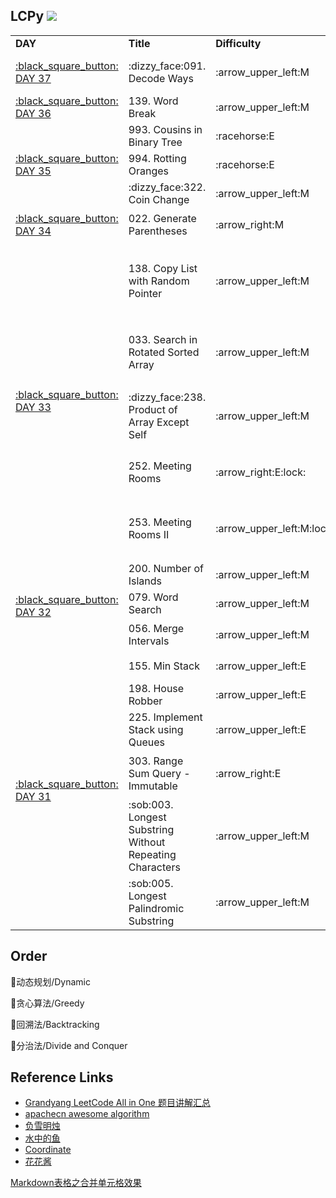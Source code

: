 
LCPy
![](https://img.shields.io/badge/Status-Pause-grey)
------


<table>
<tr>
    <td><b>DAY</b></td>
    <td><b>Title</b></td>
    <td><b>Difficulty</b></td>
    <td><b>Resolution</b></td>
    <td><b>Topics</b></td>
</tr>

<tr>
    <td rowspan="1"> <a href="https://github.com/Vida42/Leetcode/issues/40"> :black_square_button: DAY 37 </a> </td>
    <td>:dizzy_face:091. Decode Ways</td>
    <td>:arrow_upper_left:M</td>
    <td><a href="https://github.com/Vida42/Leetcode/blob/master/Warehouse/091._Decode_Ways.md">f(i) depends on f(i-1)&f(i-2)</a></td>
    <td>String & DP</td>
</tr>
<tr>
    <td rowspan="1"> <a href="https://github.com/Vida42/Leetcode/issues/39"> :black_square_button: DAY 36 </a> </td>
    <td>139. Word Break</td>
    <td>:arrow_upper_left:M</td>
    <td><a href="https://github.com/Vida42/Leetcode/blob/master/Warehouse/139._Word_Break.md">DP</a></td>
    <td>DP</td>
</tr>
<tr>
    <td rowspan="3"> <a href="https://github.com/Vida42/Leetcode/issues/38"> :black_square_button: DAY 35 </a> </td>
    <td>993. Cousins in Binary Tree</td>
    <td>:racehorse:E</td>
    <td><a href="https://github.com/Vida42/Leetcode/blob/master/Warehouse/993._Cousins_in_Binary_Tree.md">hash table</a></td>
    <td>Tree</td>
</tr>
<tr>
    <td>994. Rotting Oranges</td>
    <td>:racehorse:E</td>
    <td><a href="https://github.com/Vida42/Leetcode/blob/master/Warehouse/994._Rotting_Oranges.md">BFS</a></td>
    <td>BFS</td>
</tr>
<tr>
    <td>:dizzy_face:322. Coin Change</td>
    <td>:arrow_upper_left:M</td>
    <td><a href="https://github.com/Vida42/Leetcode/blob/master/Warehouse/322._Coin_Change.md">DP or backtracking</a></td>
    <td>DP</td>
</tr>
<tr>
    <td rowspan="1"> <a href="https://github.com/Vida42/Leetcode/issues/37"> :black_square_button: DAY 34 </a> </td>
    <td>022. Generate Parentheses</td>
    <td>:arrow_right:M</td>
    <td><a href="https://github.com/Vida42/Leetcode/blob/master/Warehouse/022._Generate_Parentheses.md">典型回溯练习题</a></td>
    <td>String & Backtracking</td>
</tr>
<tr>
    <td rowspan="5"> <a href="https://github.com/Vida42/Leetcode/issues/36"> :black_square_button: DAY 33 </a> </td>
    <td>138. Copy List with Random Pointer</td>
    <td>:arrow_upper_left:M</td>
    <td><a href="https://github.com/Vida42/Leetcode/blob/master/Warehouse/138._Copy_List_with_Random_Pointer.md">hash table保存random；1复制2过random3拆分</a></td>
    <td>Hash Table & Linked List</td>
</tr>
<tr>
    <td>033. Search in Rotated Sorted Array</td>
    <td>:arrow_upper_left:M</td>
    <td><a href="https://github.com/Vida42/Leetcode/blob/master/Warehouse/033._Search_in_Rotated_Sorted_Array.md">用切下的两半那半有序当作移动middle指针条件</a></td>
    <td>Array & Binary Search</td>
</tr>
<tr>
    <td>:dizzy_face:238. Product of Array Except Self</td>
    <td>:arrow_upper_left:M</td>
    <td><a href="https://github.com/Vida42/Leetcode/blob/master/Warehouse/238._Product_of_Array_Except_Self.md">先顺序得其左乘积，再逆序得其右乘积，再相乘</a></td>
    <td>Array</td>
</tr>
<tr>
    <td>252. Meeting Rooms</td>
    <td>:arrow_right:E:lock:</td>
    <td><a href="https://github.com/Vida42/Leetcode/blob/master/Warehouse/252._Meeting_Rooms.md">排序后判断每个的start与前一个的end</a></td>
    <td>Sort</td>
</tr>
<tr>
    <td>253. Meeting Rooms II</td>
    <td>:arrow_upper_left:M:lock:</td>
    <td><a href="https://github.com/Vida42/Leetcode/blob/master/Warehouse/253._Meeting_Rooms_II.md">最小堆保存当前最先结束会议，和新会议开始时间比较</a></td>
    <td>Sort</td>
</tr>
<tr>
    <td rowspan="3"> <a href="https://github.com/Vida42/Leetcode/issues/35"> :black_square_button: DAY 32 </a> </td>
    <td>200. Number of Islands</td>
    <td>:arrow_upper_left:M</td>
    <td><a href="https://github.com/Vida42/Leetcode/blob/master/Warehouse/200._Number_of_Islands.md">DFS or BFS</a></td>
    <td>BFS & DFS & Union Find</td>
</tr>
<tr>
    <td>079. Word Search</td>
    <td>:arrow_upper_left:M</td>
    <td><a href="https://github.com/Vida42/Leetcode/blob/master/Warehouse/079._Word_Search.md">dfs回溯</a></td>
    <td>Array & Backtracking</td>
</tr>
<tr>
    <td>056. Merge Intervals</td>
    <td>:arrow_upper_left:M</td>
    <td><a href="https://github.com/Vida42/Leetcode/blob/master/Warehouse/056._Merge_Intervals.md">排序后依次判断分情况处理</a></td>
    <td>Array & Sort</td>
</tr>
<tr>
    <td rowspan="6"> <a href="https://github.com/Vida42/Leetcode/issues/34"> :black_square_button: DAY 31 </a> </td>
    <td>155. Min Stack</td>
    <td>:arrow_upper_left:E</td>
    <td><a href="https://github.com/Vida42/Leetcode/blob/master/Warehouse/155._Min_Stack.md">用两个栈实现</a></td>
    <td>Stack & Design</td>
</tr>
<tr>
    <td>198. House Robber</td>
    <td>:arrow_upper_left:E</td>
    <td><a href="https://github.com/Vida42/Leetcode/blob/master/Warehouse/198._House_Robber.md">动态规划</a></td>
    <td>DP</td>
</tr>
<tr>
    <td>225. Implement Stack using Queues</td>
    <td>:arrow_upper_left:E</td>
    <td><a href="https://github.com/Vida42/Leetcode/blob/master/Warehouse/225._Implement_Stack_using_Queues.md">用列表就行</a></td>
    <td>Stack & Design</td>
</tr>
<tr>
    <td>303. Range Sum Query - Immutable</td>
    <td>:arrow_right:E</td>
    <td><a href="https://github.com/Vida42/Leetcode/blob/master/Warehouse/303._Range_Sum_Query_-_Immutable.md">前缀数组保存和，并没用到dp</a></td>
    <td>DP</td>
</tr>
<tr>
    <td>:sob:003. Longest Substring Without Repeating Characters</td>
    <td>:arrow_upper_left:M</td>
    <td><a href="https://github.com/Vida42/Leetcode/blob/master/Warehouse/003._Longest_Substring_Without_Repeating_Characters.md">hash table, slide window</a></td>
    <td>Hash Table & Two Pointers & String</td>
</tr>
<tr>
    <td>:sob:005. Longest Palindromic Substring</td>
    <td>:arrow_upper_left:M</td>
    <td><a href="https://github.com/Vida42/Leetcode/blob/master/Warehouse/005._Longest_Palindromic_Substring.md">Manacher</a></td>
    <td>String & DP</td>
</tr>

</table>



Order
------

:radio_button:动态规划/Dynamic

:radio_button:贪心算法/Greedy

:radio_button:回溯法/Backtracking

:radio_button:分治法/Divide and Conquer



Reference Links
------

* [Grandyang LeetCode All in One 题目讲解汇总](https://www.cnblogs.com/grandyang/p/4606334.html)
* [apachecn awesome algorithm](https://github.com/apachecn/awesome-algorithm)
* [负雪明烛](https://blog.csdn.net/fuxuemingzhu/article/details/85112591)
* [水中的鱼](https://fisherlei.blogspot.com/)
* [Coordinate](https://blog.csdn.net/qq_17550379?t=1)
* [花花酱](https://www.youtube.com/channel/UC5xDNEcvb1vgw3lE21Ack2Q)

[Markdown表格之合并单元格效果](https://blog.csdn.net/loongshawn/article/details/72829090)
